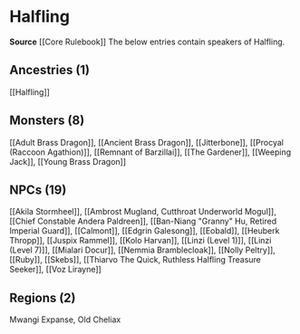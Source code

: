 ﻿---
id: '7'
name: Halfling
rarity: Common
source: '[[DATABASE/source/Core Rulebook|Core Rulebook]]'
trait: null
type: Language

---
# Halfling

**Source** [[Core Rulebook]] 
The below entries contain speakers of Halfling.

## Ancestries (1)

[[Halfling]]

## Monsters (8)

[[Adult Brass Dragon]], [[Ancient Brass Dragon]], [[Jitterbone]], [[Procyal (Raccoon Agathion)]], [[Remnant of Barzillai]], [[The Gardener]], [[Weeping Jack]], [[Young Brass Dragon]]

## NPCs (19)

[[Akila Stormheel]], [[Ambrost Mugland, Cutthroat Underworld Mogul]], [[Chief Constable Andera Paldreen]], [[Ban-Niang "Granny" Hu, Retired Imperial Guard]], [[Calmont]], [[Edgrin Galesong]], [[Eobald]], [[Heuberk Thropp]], [[Juspix Rammel]], [[Kolo Harvan]], [[Linzi (Level 1)]], [[Linzi (Level 7)]], [[Mialari Docur]], [[Nemmia Bramblecloak]], [[Nolly Peltry]], [[Ruby]], [[Skebs]], [[Thiarvo The Quick, Ruthless Halfling Treasure Seeker]], [[Voz Lirayne]]

## Regions (2)

Mwangi Expanse, Old Cheliax